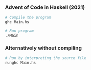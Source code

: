 ### Advent of Code in Haskell (2021)

```bash
# Compile the program
ghc Main.hs

# Run program
./Main
```

### Alternatively without compiling

```bash
# Run by interpreting the source file
runghc Main.hs
```
